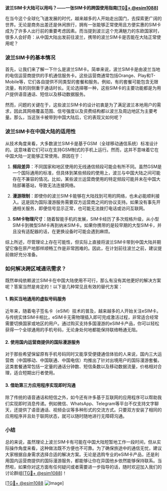 **波兰SIM卡大陆可以用吗？——一张SIM卡的跨国使用指南[[TG💪+ @esim1088](https://t.me/s/esim1088)]**

在当今这个全球化飞速发展的时代，越来越多的人开始走出国门，去探索更广阔的世界。无论是商务出差还是休闲旅行，拥有一张能够正常使用且方便实惠的SIM卡成为了许多人出行前的重要考虑因素。而当提到波兰这个充满魅力的东欧国家时，很多人会好奇：从中国大陆出发前往波兰，携带的波兰SIM卡是否能在大陆正常使用呢？

### 波兰SIM卡的基本情况

首先，让我们来了解一下什么是波兰SIM卡。简单来说，波兰SIM卡是由波兰当地的电信运营商提供的手机通信服务卡。这些运营商通常包括Orange、Play和T-Mobile等，它们各自提供不同类型的套餐和服务。例如，有的套餐可能包含无限流量，有的则侧重于通话时长。无论选择哪一种，这些SIM卡的主要功能都是为用户提供语音通话、短信以及移动数据服务。

然而，问题的关键在于，这些波兰SIM卡的设计初衷是为了满足波兰本地用户的需求，因此其网络覆盖范围、信号强度以及资费结构都以波兰及周边地区为主要考量。那么，当这张卡被带到中国大陆后，它的表现又如何呢？

### 波兰SIM卡在中国大陆的适用性

从技术角度来看，大多数波兰SIM卡是基于GSM（全球移动通信系统）标准设计的。这意味着它们可以在支持GSM制式的手机上运行。然而，这并不意味着它在中国大陆一定能够正常使用。原因在于：

1. **频段差异**：不同国家和地区使用的无线通信频段可能会有所不同。虽然GSM是一个国际通用的标准，但具体到某些频段的使用上，波兰与中国大陆之间可能存在不兼容的情况。比如，某些波兰运营商使用的特定频段可能并未在中国大陆部署基站，导致无法连接网络。

2. **漫游限制**：即使你的波兰SIM卡能够在大陆找到可用的网络，也未必能顺利接入。这是因为国际漫游服务需要双方运营商之间的协议支持。如果没有事先开通相关服务，即便信号显示正常，也可能无法拨打电话或访问互联网。

3. **SIM卡物理尺寸**：随着智能手机的发展，SIM卡经历了多次规格升级，从小型SIM卡到微型SIM卡再到纳米SIM卡。如果你携带的是较早期的大型SIM卡，并且没有适配器的话，在更换设备时可能会遇到麻烦。

综上所述，尽管理论上存在可能性，但实际上直接将波兰SIM卡带到中国大陆并期望它像在原产地那样顺畅工作是非常困难的。因此，在计划前往波兰之前，建议提前做好充分准备。

### 如何解决跨区域通讯需求？

既然单纯依赖波兰SIM卡在中国大陆使用不可行，那么有没有其他更好的解决方案呢？答案当然是肯定的！以下是几种常见且有效的替代方案：

#### 1. 购买当地通用的虚拟号码服务

近年来，随着电子签名卡（eSIM）技术的普及，越来越多的人开始关注eSIM卡。与传统实体SIM卡相比，eSIM卡无需物理插入即可完成激活过程，非常适合经常需要切换国家或地区的用户。通过购买支持多国漫游的eSIM卡产品，你可以轻松获得一个全球通用的手机号码，无论身处何地都能保持联络畅通无阻。

#### 2. 使用国内运营商提供的国际漫游服务

对于那些希望保留原有手机号码同时又能享受便捷通信体验的人来说，国内三大运营商（中国移动、中国联通、中国电信）均推出了针对出境用户的国际漫游套餐。这类套餐通常包括一定量的通话分钟数、短信条数以及移动数据流量，价格相对合理，适合短期出行者使用。

#### 3. 借助第三方应用程序实现即时沟通

除了传统的语音通话和短信之外，如今还有许多基于互联网的应用程序可以帮助我们实现即时消息传递。例如微信、WhatsApp、Telegram等平台不仅支持文字聊天，还提供了语音通话、视频会议等多种形式的交流方式。只要双方安装了相同的应用程序并且处于联网状态，就可以随时随地进行无障碍沟通。

### 小结

总的来说，虽然理论上波兰SIM卡有可能在中国大陆短暂地工作一段时间，但从实际操作角度来看，这种做法既不方便也不可靠。为了确保旅途中的通信无忧，建议大家根据自身需求选择合适的解决方案。无论是选购专业的eSIM卡产品，还是利用国内运营商提供的国际漫游服务，都能够让你在异国他乡依然能够保持联系。当然啦，如果你对这方面有任何疑问或者需要进一步指导的话，随时欢迎加入我们的讨论群组[[TG💪+ @esim1088](https://t.me/s/esim1088)]！

[[TG💪+ @esim1088](https://t.me/s/esim1088) ![Image](https://i.postimg.cc/4NQfJmqS/Snipaste-2025-05-13-00-14-12.png)]
